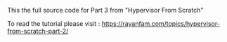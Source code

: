 This the full source code for Part 3 from "Hypervisor From Scratch"


To read the tutorial please visit : https://rayanfam.com/topics/hypervisor-from-scratch-part-2/

